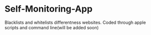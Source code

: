 # Self-Monitoring-App
Blacklists and whitelists differentness websites. Coded through apple scripts and command line(will be added soon)
